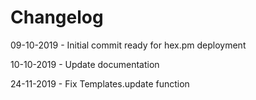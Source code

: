 # Changelog

09-10-2019 - Initial commit ready for hex.pm deployment

10-10-2019 - Update documentation

24-11-2019 - Fix Templates.update function